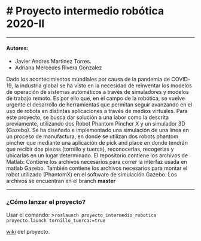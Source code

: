 # # Proyecto intermedio robótica 2020-II
---
#### Autores:
- Javier Andres Martinez Torres.
- Adriana Mercedes Rivera Gonzalez

Dado los acontecimientos mundiales por causa de la pandemia de COVID-19, la industria global se ha visto en la necesidad de reinventar los modelos de operación de sistemas automáticos a través de simuladores y modelos de trabajo remoto. Es por ello que, en el campo de la robótica, se vuelve urgente el desarrollo de herramientas que permitan seguir avanzando en el uso de robots en distintas aplicaciones a través de medios virtuales. Para este proyecto, se busca dar solución a una labor como la descrita previamente, utilizando dos Robot Phantom Pincher X y un simulador 3D (Gazebo). Se ha diseñado e implementado una simulación de una línea en un proceso de manufactura, en donde se utilizan dos robots phantom pincher que mediante una aplicación de pick and place en donde tendrán que recibir dos piezas (tornillo y tuerca), reconocerlas, recogerlas y ubicarlas en un lugar determinado.
El repositorio contiene los archivos de Matlab: Contiene los archivos necesarios para correr la interfaz usada en matlab Gazebo. También contiene los archivos necesarios para montar el robot utilizado (PhantomX) en el software de simulación Gazebo. Los archivos se encuentran en el branch **master**

---


### ¿Cómo lanzar el proyecto?

Usar el comando:
	>`roslaunch proyecto_intermedio_robotica proyecto.launch tornillo_tuerca:=true`

[wiki](http://proyectointerobotica.wikidot.com/main:layout) del proyecto.


